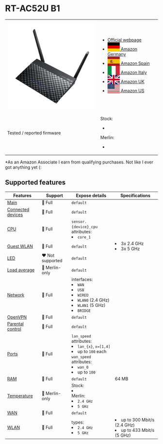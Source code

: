 # RT-AC52U B1

<table>
<tr><td><img src="/devices/RT-AC52UB1.png" width="300"></td><td>

- [Official webpage](https://www.asus.com/me-en/networking-iot-servers/wifi-routers/asus-wifi-routers/rt-ac52u-b1/)
- [<img src="/flags/de.svg" height="30" style="vertical-align:bottom;" alt="Germany"> Amazon Germany](https://amzn.to/3E5KnQA)
- [<img src="/flags/es.svg" height="30" style="vertical-align:bottom;" alt="Spain"> Amazon Spain](https://amzn.to/3GbdMeN)
- [<img src="/flags/it.svg" height="30" style="vertical-align:bottom;" alt="Italy"> Amazon Italy](https://amzn.to/3tpYLyc)
- [<img src="/flags/gb.svg" height="30" style="vertical-align:bottom;" alt="UK"> Amazon UK](https://amzn.to/3AbJnt0)
- [<img src="/flags/us.svg" height="30" style="vertical-align:bottom;" alt="USA"> Amazon US](https://amzn.to/3fV88TD)
</td></tr>
<tr><td>Tested / reported firmware</td><td>

Stock:
- ` `

Merlin:
- ` `
</td></tr>
</table>

*As an Amazon Associate I earn from qualifying purchases. Not like I ever got anything yet (:

## Supported features

|Features|Support|Expose details|Specifications|
|--------|-------|--------------|--------------|
|[Main](/features/0_main.md)|:green_heart: Full|`default`|
|[Connected devices](/features/connected-devices.md)|:green_heart: Full|`default`|
|[CPU](/features/cpu.md)|:green_heart: Full|`sensor.{device}_cpu` attributes:<li>`core_1`</li>||
|[Guest WLAN](/features/guest-wlan.md)|:green_heart: Full|`default`|<li>3x 2.4 GHz</li><li>3x 5 GHz</li>|
|[LED](/features/led.md)|:heart: Not supported|`default`|
|[Load average](/features/load-average.md)|:yellow_heart: Merlin-only|`default`|
|[Network](/features/network.md)|:green_heart: Full|interfaces:<li>`WAN`</li><li>`USB`</li><li>`WIRED`</li><li>`WLAN0` (2.4 GHz)</li><li>`WLAN1` (5 GHz)</li><li>`BRIDGE`</li>|
|[OpenVPN](/features/openvpn.md)|:green_heart: Full|`default`|
|[Parental control](/features/parental-control.md)|:green_heart: Full|`default`|
|[Ports](/features/ports.md)|:green_heart: Full|`lan_speed` attributes:<li>`lan_{x}`, `x=[1,4]`</li><li>up to `100` each</li>`wan_speed` attributes:<li>`wan_0`</li><li>up to `100`</li>||
|[RAM](/features/ram.md)|:green_heart: Full|`default`|64 MB|
|[Temperature](/features/temperature.md)|:yellow_heart: Merlin-only|Stock:<li>` `</li>Merlin:<li>`2.4 GHz`</li><li>`5 GHz`</li>|
|[WAN](/features/wan.md)|:green_heart: Full|`default`||
|[WLAN](/features/wlan.md)|:green_heart: Full|types:<li>`2.4 GHz`</li><li>`5 GHz`</li>|<li>up to 300 Mbit/s (2.4 GHz)</li><li>up to 433 Mbit/s (5 GHz)</li>|
